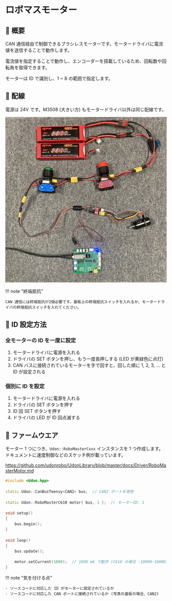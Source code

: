 # ロボマスモーター

## 🌟 概要

CAN 通信経由で制御できるブラシレスモーターです。モータードライバに電流値を送信することで動作します。

電流値を指定することで動作し、エンコーダーを搭載しているため、回転数や回転角を取得できます。

モーターは ID で識別し、1 ~ 8 の範囲で指定します。

## 🌟 配線

電源は 24V です。M3508 (大きい方) もモータードライバ以外は同じ配線です。

![alt text](wire.jpg)

!!! note "終端抵抗"

    CAN 通信には終端抵抗が2個必要です。基板上の終端抵抗スイッチを入れるか、モータードライバの終端抵抗スイッチを入れてください。

## 🌟 ID 設定方法

### 全モーターの ID を一度に設定

1. モータードライバに電源を入れる
2. ドライバの SET ボタンを押し、もう一度長押しする (LED が黄緑色に点灯)
3. CAN バスに接続されているモーターを手で回すと、回した順に 1, 2, 3, ... と ID が設定される

### 個別に ID を設定

1. モータードライバに電源を入れる
2. ドライバの SET ボタンを押す
3. ID 回 SET ボタンを押す
4. ドライバの LED が ID 回点滅する

## 🌟 ファームウエア

モーター 1 つにつき、`Udon::RoboMasterCxxx` インスタンスを 1 つ作成します。ドキュメントに速度制御などのスケッチ例が載っています。

<https://github.com/udonrobo/UdonLibrary/blob/master/docs/Driver/RoboMasterMotor.md>

```cpp title="C610 ドライバ & Teensy4.0 で電流制御する例"
#include <Udon.hpp>

static Udon::CanBusTeensy<CAN2> bus;  // CAN2 ポートを使用

static Udon::RoboMasterC610 motor{ bus, 1 };  // モーターID: 1

void setup()
{
    bus.begin();
}

void loop()
{
    bus.update();

    motor.setCurrent(1000);  // 1000 mA で動作 (C610 の場合 -10000~10000)
}
```

!!! note "気を付ける点"

    - ソースコードに対応した ID がモーターに設定されているか
    - ソースコードに対応した CAN ポートに接続されているか (写真の基板の場合、CAN2)
